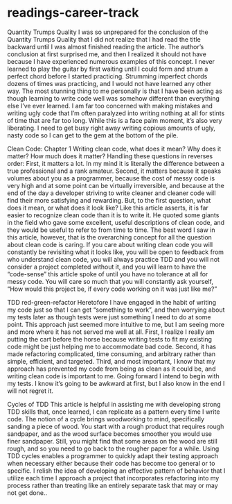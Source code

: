 # readings-career-track
Quantity Trumps Quality
I was so unprepared for the conclusion of the Quantity Trumps Quality that I did not realize that I had read the title backward until I was almost finished reading the article.  The author’s conclusion at first surprised me, and then I realized it should not have because I have experienced numerous examples of this concept.  I never learned to play the guitar by first waiting until I could form and strum a perfect chord before I started practicing.  Strumming imperfect chords dozens of times was practicing, and I would not have learned any other way.
The most stunning thing to me personally is that I have been acting as though learning to write code well was somehow different than everything else I’ve ever learned.  I am far too concerned with making mistakes and writing ugly code that I’m often paralyzed into writing nothing at all for stints of time that are far too long.  While this is a face palm moment, it’s also very liberating.  I need to get busy right away writing copious amounts of ugly, nasty code so I can get to the gem at the bottom of the pile.

Clean Code: Chapter 1
	Writing clean code, what does it mean?  Why does it matter? How much does it matter?  Handling these questions in reverses order: First, it matters a lot.  In my mind it is literally the difference between a true professional and a rank amateur.  Second, it matters because it speaks volumes about you as a programmer, because the cost of messy code is very high and at some point can be virtually irreversible, and because at the end of the day a developer striving to write cleaner and cleaner code will find their more satisfying and rewarding.
But, to the first question, what does it mean, or what does it look like?  Like this article asserts, it is far easier to recognize clean code than it is to write it.  He quoted some giants in the field who gave some excellent, useful descriptions of clean code, and they would be useful to refer to from time to time.  The best word I saw in this article, however, that is the overarching concept for all the question about clean code is caring. 
If you care about writing clean code you will constantly be revisiting what it looks like, you will be open to feedback from who understand clean code, you will always practice TDD and you will not consider a project completed without it, and you will learn to have the “code-sense” this article spoke of until you have no tolerance at all for messy code.  You will care so much that you will constantly ask yourself, “How would this project be, if every code working on it was just like me?”




TDD red-green-refactor
	Heretofore I have engaged in the habit of writing my code just so that I can get “something to work”, and then worrying about my tests later as though tests were just something I need to do at some point.  This approach just seemed more intuitive to me, but I am seeing more and more where it has not served me well at all.
First, I realize I really am putting the cart before the horse because writing tests to fit my existing code might be just helping me to accommodate bad code.  Second, it has made refactoring complicated, time consuming, and arbitrary rather than simple, efficient, and targeted.  Third, and most important, I know that my approach has prevented my code from being as clean as it could be, and writing clean code is important to me.
Going forward I intend to begin with my tests.  I know it’s going to be awkward at first, but I also know in the end I will not regret it.

Cycles of TDD
	This article is helpful in assisting me with developing strong TDD skills that, once learned, I can replicate as a pattern every time I write code.  The notion of a cycle brings woodworking to mind, specifically sanding a piece of wood.  You start with a rough product that requires rough sandpaper, and as the wood surface becomes smoother you would use finer sandpaper.  Still, you might find that some areas on the wood are still rough, and so you need to go back to the rougher paper for a while.
Using TDD cycles enables a programmer to quickly adapt their testing approach when necessary either because their code has become too general or to specific.  I relish the idea of developing an effective pattern of behavior that I utilize each time I approach a project that incorporates refactoring into my process rather than treating like an entirely separate task that may or may not get done..

